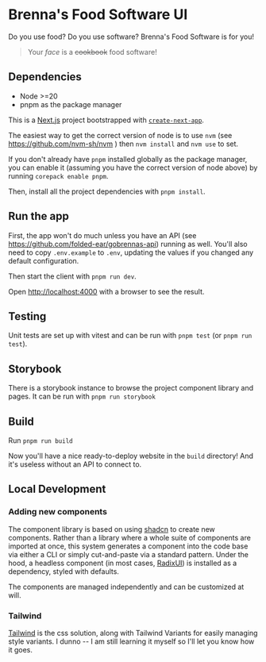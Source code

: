 # Brenna's Food Software UI

Do you use food? Do you use software? Brenna's Food Software is for you!

> Your _face_ is a ~~cookbook~~ food software!

## Dependencies

- Node >=20
- pnpm as the package manager

This is a [Next.js](https://nextjs.org) project bootstrapped with [`create-next-app`](https://nextjs.org/docs/app/api-reference/cli/create-next-app).

The easiest way to get the correct version of node is to use `nvm` (see https://github.com/nvm-sh/nvm ) then `nvm install` and `nvm use` to set.

If you don't already have `pnpm` installed globally as the package manager, you can enable it (assuming you have the correct version of node above) by running `corepack enable pnpm`.

Then, install all the project dependencies with `pnpm install`.

## Run the app

First, the app won't do much unless you have an API (see https://github.com/folded-ear/gobrennas-api) running as well. You'll also need to copy `.env.example` to `.env`, updating the values if you changed any default configuration.

Then start the client with `pnpm run dev`.

Open [http://localhost:4000](http://localhost:4000) with a browser to see the result.

## Testing

Unit tests are set up with vitest and can be run with `pnpm test` (or `pnpm run test`).

## Storybook

There is a storybook instance to browse the project component library and pages. It can be run with `pnpm run storybook`

## Build

Run `pnpm run build`

Now you'll have a nice ready-to-deploy website in the `build` directory! And
it's useless without an API to connect to.

## Local Development

### Adding new components

The component library is based on using [shadcn](https://ui.shadcn.com/) to create new components. Rather than a library where a whole suite of components are imported at once, this system generates a component into the code base via either a CLI or simply cut-and-paste via a standard pattern. Under the hood, a headless component (in most cases, [RadixUI](https://www.radix-ui.com/)) is installed as a dependency, styled with defaults.

The components are managed independently and can be customized at will.

### Tailwind

[Tailwind](https://tailwindcss.com/) is the css solution, along with Tailwind Variants for easily managing style variants. I dunno -- I am still learning it myself so I'll let you know how it goes.
